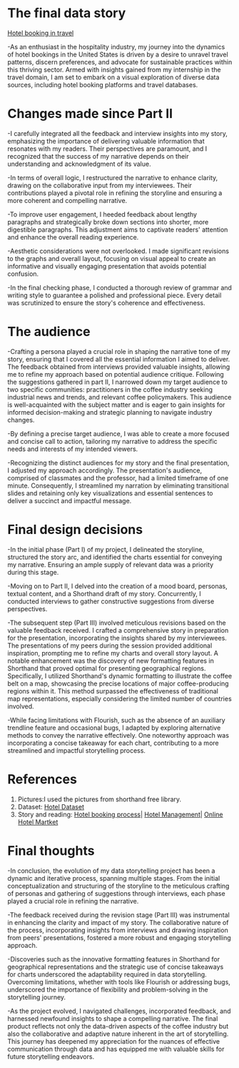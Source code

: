 <script src="https://carnegiemellon.shorthandstories.com/media-project-proposal-travel/embed.js">
  
</script>

# The final data story
[Hotel booking in travel](https://preview.shorthand.com/8Bg1r2BKNXTpu6Xr)

-As an enthusiast in the hospitality industry, my journey into the dynamics of hotel bookings in the United States is driven by a desire to unravel travel   patterns, discern preferences, and advocate for sustainable practices within this thriving sector. Armed with insights gained from my internship in the   travel domain, I am set to embark on a visual exploration of diverse data sources, including hotel booking platforms and travel databases.

# Changes made since Part II
-I carefully integrated all the feedback and interview insights into my story, emphasizing the importance of delivering valuable information that resonates with my readers. Their perspectives are paramount, and I recognized that the success of my narrative depends on their understanding and acknowledgment of its value.

-In terms of overall logic, I restructured the narrative to enhance clarity, drawing on the collaborative input from my interviewees. Their contributions played a pivotal role in refining the storyline and ensuring a more coherent and compelling narrative.

-To improve user engagement, I heeded feedback about lengthy paragraphs and strategically broke down sections into shorter, more digestible paragraphs. This adjustment aims to captivate readers' attention and enhance the overall reading experience.

-Aesthetic considerations were not overlooked. I made significant revisions to the graphs and overall layout, focusing on visual appeal to create an informative and visually engaging presentation that avoids potential confusion.

-In the final checking phase, I conducted a thorough review of grammar and writing style to guarantee a polished and professional piece. Every detail was scrutinized to ensure the story's coherence and effectiveness.

# The audience
-Crafting a persona played a crucial role in shaping the narrative tone of my story, ensuring that I covered all the essential information I aimed to deliver. The feedback obtained from interviews provided valuable insights, allowing me to refine my approach based on potential audience critique. Following the suggestions gathered in part II, I narrowed down my target audience to two specific communities: practitioners in the coffee industry seeking industrial news and trends, and relevant coffee policymakers. This audience is well-acquainted with the subject matter and is eager to gain insights for informed decision-making and strategic planning to navigate industry changes.

-By defining a precise target audience, I was able to create a more focused and concise call to action, tailoring my narrative to address the specific needs and interests of my intended viewers.

-Recognizing the distinct audiences for my story and the final presentation, I adjusted my approach accordingly. The presentation's audience, comprised of classmates and the professor, had a limited timeframe of one minute. Consequently, I streamlined my narration by eliminating transitional slides and retaining only key visualizations and essential sentences to deliver a succinct and impactful message.

# Final design decisions

-In the initial phase (Part I) of my project, I delineated the storyline, structured the story arc, and identified the charts essential for conveying my narrative. Ensuring an ample supply of relevant data was a priority during this stage.

-Moving on to Part II, I delved into the creation of a mood board, personas, textual content, and a Shorthand draft of my story. Concurrently, I conducted interviews to gather constructive suggestions from diverse perspectives.

-The subsequent step (Part III) involved meticulous revisions based on the valuable feedback received. I crafted a comprehensive story in preparation for the presentation, incorporating the insights shared by my interviewees. The presentations of my peers during the session provided additional inspiration, prompting me to refine my charts and overall story layout. A notable enhancement was the discovery of new formatting features in Shorthand that proved optimal for presenting geographical regions. Specifically, I utilized Shorthand's dynamic formatting to illustrate the coffee belt on a map, showcasing the precise locations of major coffee-producing regions within it. This method surpassed the effectiveness of traditional map representations, especially considering the limited number of countries involved.

-While facing limitations with Flourish, such as the absence of an auxiliary trendline feature and occasional bugs, I adapted by exploring alternative methods to convey the narrative effectively. One noteworthy approach was incorporating a concise takeaway for each chart, contributing to a more streamlined and impactful storytelling process.

# References
1. Pictures:I used the pictures from shorthand free library.
2. Dataset: [Hotel Dataset]( https://www.huduser.gov/portal/datasets/50per.html#year2020)
3. Story and reading: [Hotel booking process](https://www.researchgate.net/publication/325980818_Understanding_of_online_hotel_booking_process_A_multiple_method_approach)|
                    [Hotel Management](https://ijcrt.org/papers/IJCRT22A6549.pdf)|
                    [Online Hotel Martket](https://www.ftc.gov/system/files/documents/reports/online-hotel-booking-market-federal-trade-commission-report-congress-recommended-enforcement-actions/p114500_ftc_report_to_congress_re_the_online_hotel_booking_market.pdf)


# Final thoughts

-In conclusion, the evolution of my data storytelling project has been a dynamic and iterative process, spanning multiple stages. From the initial conceptualization and structuring of the storyline to the meticulous crafting of personas and gathering of suggestions through interviews, each phase played a crucial role in refining the narrative.

-The feedback received during the revision stage (Part III) was instrumental in enhancing the clarity and impact of my story. The collaborative nature of the process, incorporating insights from interviews and drawing inspiration from peers' presentations, fostered a more robust and engaging storytelling approach.

-Discoveries such as the innovative formatting features in Shorthand for geographical representations and the strategic use of concise takeaways for charts underscored the adaptability required in data storytelling. Overcoming limitations, whether with tools like Flourish or addressing bugs, underscored the importance of flexibility and problem-solving in the storytelling journey.

-As the project evolved, I navigated challenges, incorporated feedback, and harnessed newfound insights to shape a compelling narrative. The final product reflects not only the data-driven aspects of the coffee industry but also the collaborative and adaptive nature inherent in the art of storytelling. This journey has deepened my appreciation for the nuances of effective communication through data and has equipped me with valuable skills for future storytelling endeavors.





